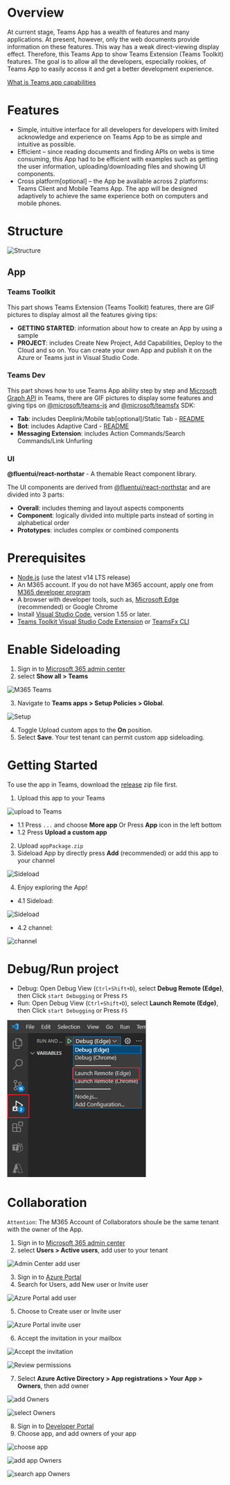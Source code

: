 # Overview

At current stage, Teams App has a wealth of features and many applications. At present, however, only the web documents provide information on these features. This way has a weak direct-viewing display effect. Therefore, this Teams App to show Teams Extension (Teams Toolkit) features. The goal is to allow all the developers, especially rookies, of Teams App to easily access it and get a better development experience.

[What is Teams app capabilities](https://aka.ms/teamsfx-capabilities-overview)

# Features

- Simple, intuitive interface for all developers for developers with limited acknowledge and experience on Teams App to be as simple and intuitive as possible.
- Efficient – since reading documents and finding APIs on webs is time consuming, this App had to be efficient with examples such as getting the user information, uploading/downloading files and showing UI components.
- Cross platform[optional] – the App be available across 2 platforms: Teams Client and Mobile Teams App. The app will be designed adaptively to achieve the same experience both on computers and mobile phones.

# Structure

![Structure](https://user-images.githubusercontent.com/87359629/137247676-f46624aa-9927-432a-8c8e-966fde431aae.png)

## App

### Teams Toolkit

This part shows Teams Extension (Teams Toolkit) features, there are GIF pictures to display almost all the features giving tips:

- **GETTING STARTED**: information about how to create an App by using a sample
- **PROJECT**: includes Create New Project, Add Capabilities, Deploy to the Cloud and so on. You can create your own App and publish it on the Azure or Teams just in Visual Studio Code.

### Teams Dev

This part shows how to use Teams App ability step by step and [Microsoft Graph API](https://developer.microsoft.com/en-us/graph/graph-explorer) in Teams, there are GIF pictures to display some features and giving tips on [@microsoft/teams-js](https://docs.microsoft.com/en-us/javascript/api/@microsoft/teams-js/?view=msteams-client-js-latest) and [@microsoft/teamsfx](https://docs.microsoft.com/en-us/javascript/api/@microsoft/teamsfx/?view=msteams-client-js-latest) SDK:

- **Tab**: includes Deeplink/Mobile tab[optional]/Static Tab - [README](./tabs/README.md)
- **Bot**: includes Adaptive Card - [README](./bot/README.md)
- **Messaging Extension**: includes Action Commands/Search Commands/Link Unfurling

### UI

**@fluentui/react-northstar** - A themable React component library.

The UI components are derived from [@fluentui/react-northstar](https://fluentsite.z22.web.core.windows.net/0.57.0/) and are divided into 3 parts:

- **Overall**: includes theming and layout aspects components
- **Component**: logically divided into multiple parts instead of sorting in alphabetical order
- **Prototypes**: includes complex or combined components

# Prerequisites

- [Node.js](https://nodejs.org/en/) (use the latest v14 LTS release)
- An M365 account. If you do not have M365 account, apply one from [M365 developer program](https://developer.microsoft.com/en-us/microsoft-365/dev-program)
- A browser with developer tools, such as, [Microsoft Edge](https://www.microsoft.com/en-us/edge) (recommended) or Google Chrome
- Install [Visual Studio Code](https://code.visualstudio.com/download), version 1.55 or later.
- [Teams Toolkit Visual Studio Code Extension](https://aka.ms/teams-toolkit) or [TeamsFx CLI](https://aka.ms/teamsfx-cli)

# Enable Sideloading
1. Sign in to [Microsoft 365 admin center](https://admin.microsoft.com/Adminportal/Home?source=applauncher#/homepage#%2F)
2. select **Show all > Teams**

![M365 Teams](https://user-images.githubusercontent.com/87359629/137050835-8cb5a2d1-d79d-49b4-bab0-ec8daabd71a9.png)

3. Navigate to **Teams apps > Setup Policies > Global**.

![Setup](https://user-images.githubusercontent.com/87359629/137051062-70ea5db4-331d-487b-9959-de76a8156a26.png)

4. Toggle Upload custom apps to the **On** position.
5. Select **Save**. Your test tenant can permit custom app sideloading.

# Getting Started
To use the app in Teams, download the [release](https://github.com/t-lji/fx-example/releases/tag/v1.0.0) zip file first.

1. Upload this app to your Teams

![upload to Teams](https://user-images.githubusercontent.com/87359629/136642265-d7c18c34-a9bc-4da0-b7c7-6b61a8bb4a1b.png)

  - 1.1 Press `...` and choose **More app** Or Press **App** icon in the left bottom
  - 1.2 Press **Upload a custom app**
2. Upload `appPackage.zip`
3. Sideload App by directly press **Add** (recommended) or add this app to your channel

![Sideload](https://user-images.githubusercontent.com/87359629/136642391-e5d20b7d-98f4-42b3-9ad5-538111c9ed43.png)

4. Enjoy exploring the App!
  - 4.1 Sideload:

  ![Sideload](https://user-images.githubusercontent.com/87359629/136642445-60c87b9a-bf4a-40d6-9aac-114acc0a3c91.png)
  
  - 4.2 channel:
  
  ![channel](https://user-images.githubusercontent.com/87359629/136642462-acc23084-0f0a-480d-9602-c05f40566fbe.png)

# Debug/Run project
- Debug: Open Debug View (`Ctrl+Shift+D`), select **Debug Remote (Edge)**, then Click  `start Debugging` or Press `F5`
- Run: Open Debug View (`Ctrl+Shift+D`), select **Launch Remote (Edge)**, then Click  `start Debugging` or Press `F5`

![Debug/Run project](tabs/public/pic/getting_start_run.png)

# Collaboration
`Attention`: The M365 Account of Collaborators shoule be the same tenant with the owner of the App.

1. Sign in to [Microsoft 365 admin center](https://admin.microsoft.com/Adminportal/Home?source=applauncher#/homepage#%2F)
2. select **Users > Active users**, add user to your tenant

![Admin Center add user](https://user-images.githubusercontent.com/87359629/137248753-11a4e176-60aa-41f9-8d24-81a214dc630c.png)

3. Sign in to [Azure Portal](https://ms.portal.azure.com/#home)
4. Search for Users, add New user or Invite user

![Azure Portal add user](https://user-images.githubusercontent.com/87359629/137249140-3bb1fd19-2108-41a2-aa3f-1faafa7406bc.png)

5. Choose to Create user or Invite user

![Azure Portal invite user](https://user-images.githubusercontent.com/87359629/137260029-92f22dca-eb6a-42b8-a3bb-fa9461fd7c29.png)

6. Accept the invitation in your mailbox

![Accept the invitation](https://user-images.githubusercontent.com/87359629/137249525-2b3a1ff2-ad4b-4a09-bb7a-73a068da4462.png)

![Review permissions](https://user-images.githubusercontent.com/87359629/137249706-42840400-375e-4a73-9a6f-3b07ff0dfdbd.png)

7. Select **Azure Active Directory > App registrations > Your App > Owners**, then add owner

![add Owners](https://user-images.githubusercontent.com/87359629/137261599-e2412a69-c71b-4805-993a-ebec2e947d61.png)

![select Owners](https://user-images.githubusercontent.com/87359629/137261835-978829ac-03d5-4f75-9222-757112c59938.png)

8. Sign in to [Developer Portal](https://dev.teams.microsoft.com/home)
9. Choose app, and add owners of your app

![choose app](https://user-images.githubusercontent.com/87359629/137262166-014ae69d-503a-435a-936d-a34c1ab9342a.png)

![add app Owners](https://user-images.githubusercontent.com/87359629/137262289-65b9f00d-b16e-4e73-a290-28db5af8bf15.png)

![search app Owners](https://user-images.githubusercontent.com/87359629/137263102-98b31c15-46a0-4c38-89d6-aed5b750aeaa.png)